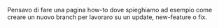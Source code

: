 Pensavo di fare una pagina how-to dove spieghiamo ad esempio
come creare un nuovo branch per lavoraro su un update,
new-feature o fix.
